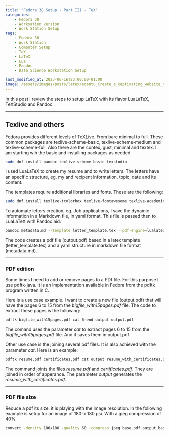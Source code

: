 ```yaml
---
title: "Fedora 38 Setup - Part III - TeX" 
categories: 
    - Fedora 38
    - Worksation Version
    - Work Station Setup
tags: 
    - Fedora 38
    - Work Station
    - Computer Setup
    - TeX
    - LaTeX
    - Lua
    - Pandoc
    - Data Science Workstation Setup

last_modified_at: 2023-06-16T23:00:00-01:00
image: /assets/images/posts/latex/ecantu_Create_a_captivating_website_top_banner_utilizing_the_en_a9ca0251-5ec3-43f6-8b95-7bf41c9874ad.png
---
```


In this post I review the steps to setup LaTeX with its flavor LuaLaTeX, TeXStudio and Pandoc. 

---

## Texlive and others

Fedora provides different levels of TeXLive. From bare minimal to full.  These common packages are texlive-scheme-basic, texlive-scheme-medium and texlive-scheme-full. Also there are the contex, gust, minimal and textex. I am starting wih the basic and installing packages as needed. 

```zsh
sudo dnf install pandoc texlive-scheme-basic texstudio 
```

I used LuaLaTeX to create my resume and to write letters. The letters have an specific structure, eg. my and recipent information, topic, date and its content. 

The templates require additional libraries and fonts. These are the following:

```zsh
sudo dnf install texlive-tcolorbox texlive-fontawesome texlive-academicons texlive-silence texlive-sourcesanspro texlive-cormorantgaramond texlive-tex-gyre texlive-babel-german texlive-babel-spanish 
```

To automate letters creation, eg. Job applications, I save the dynamic information in a Markdown file, in yaml format. This file is passed then to LuaLaTeX with Pandoc aid. 

```zsh
pandoc metadata.md --template letter_template.tex --pdf-engine=lualatex -o output.pdf
```

The code creates a pdf file (output.pdf) based in a latex template (letter_template.tex) and a yaml structure in markdown file format (metadata.md).

---

### PDF edition

Some times I need to add or remove pages to a PDf file. For this purpose I use pdftk-java. It  is an implementation available in Fedora from the pdftk program written in C. 

Here is a use case example. 
I want to create a new file (output.pdf) that will have the pages 6 to 15 from the *bigfile_with15pages.pdf* file. 
The code to extract these pages is the following:

```zsh
pdftk bigfile_with15pages.pdf cat 6-end output output.pdf 
```

The comand uses the parameter *cat* to extract pages 6 to 15 from the *bigfile_with15pages.pdf* file. And it saves them in output.pdf

Other use case is the joining several pdf files. It is also achieved with the parameter *cat*. Here is an example:

```zsh
pdftk resume.pdf certificates.pdf cat output resume_with_certificates.pdf 
```

The command joints the files *resume.pdf* and *certificates.pdf*. They are joined in order of apperance. The parameter *output* generates the *resume_with_certificates.pdf*.

---- 

### PDF file size

Reduce a pdf its size. it is playing with the image resolution. In the following example is setup for an image of 180-x 180 psi. With a jpeg compression of 40%.

```zsh
convert -density 180x180 -quality 60 -compress jpeg base.pdf output_base.pdf 
```
